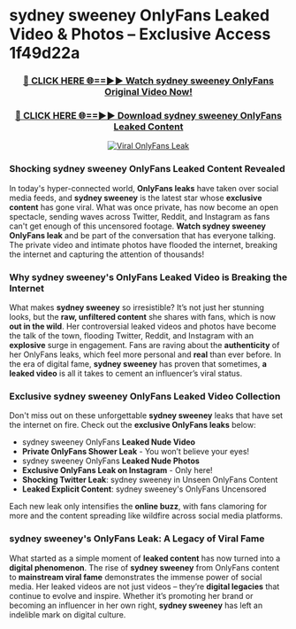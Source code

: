 # sydney sweeney OnlyFans Leaked Video & Photos – Exclusive Access 1f49d22a

<div align="center">

### [🔴 CLICK HERE 🌐==►► Watch sydney sweeney OnlyFans Original Video Now!](https://aff.leakpic.com/?utm_medium=9dac6e3e92780789e695eb65dc45befdb20081c8&utm_campaign=Link_for_leakpic_com_1f49d22a)

### [🔴 CLICK HERE 🌐==►► Download sydney sweeney OnlyFans Leaked Content](https://aff.leakpic.com/?utm_medium=9dac6e3e92780789e695eb65dc45befdb20081c8&utm_campaign=Link_for_leakpic_com_1f49d22a)

[![Viral OnlyFans Leak](https://i.ibb.co.com/xMMVF88/686577567.gif)](https://aff.leakpic.com/?utm_medium=9dac6e3e92780789e695eb65dc45befdb20081c8&utm_campaign=Link_for_leakpic_com_1f49d22a)

</div>

### Shocking sydney sweeney OnlyFans Leaked Content Revealed
In today's hyper-connected world, **OnlyFans leaks** have taken over social media feeds, and **sydney sweeney** is the latest star whose **exclusive content** has gone viral. What was once private, has now become an open spectacle, sending waves across Twitter, Reddit, and Instagram as fans can't get enough of this uncensored footage. 
**Watch sydney sweeney OnlyFans leak** and be part of the conversation that has everyone talking. The private video and intimate photos have flooded the internet, breaking the internet and capturing the attention of thousands!

### Why sydney sweeney's OnlyFans Leaked Video is Breaking the Internet
What makes **sydney sweeney** so irresistible? It’s not just her stunning looks, but the **raw, unfiltered content** she shares with fans, which is now **out in the wild**. Her controversial leaked videos and photos have become the talk of the town, flooding Twitter, Reddit, and Instagram with an **explosive** surge in engagement. 
Fans are raving about the **authenticity** of her OnlyFans leaks, which feel more personal and **real** than ever before. In the era of digital fame, **sydney sweeney** has proven that sometimes, **a leaked video** is all it takes to cement an influencer’s viral status.

### Exclusive sydney sweeney OnlyFans Leaked Video Collection
Don't miss out on these unforgettable **sydney sweeney** leaks that have set the internet on fire. Check out the **exclusive OnlyFans leaks** below:

- sydney sweeney OnlyFans **Leaked Nude Video**
- **Private OnlyFans Shower Leak** - You won’t believe your eyes!
- sydney sweeney OnlyFans **Leaked Nude Photos**
- **Exclusive OnlyFans Leak on Instagram** - Only here!
- **Shocking Twitter Leak**: sydney sweeney in Unseen OnlyFans Content
- **Leaked Explicit Content**: sydney sweeney's OnlyFans Uncensored

Each new leak only intensifies the **online buzz**, with fans clamoring for more and the content spreading like wildfire across social media platforms.

### sydney sweeney's OnlyFans Leak: A Legacy of Viral Fame
What started as a simple moment of **leaked content** has now turned into a **digital phenomenon**. The rise of **sydney sweeney** from OnlyFans content to **mainstream viral fame** demonstrates the immense power of social media. 
Her leaked videos are not just videos – they’re **digital legacies** that continue to evolve and inspire. Whether it’s promoting her brand or becoming an influencer in her own right, **sydney sweeney** has left an indelible mark on digital culture.
